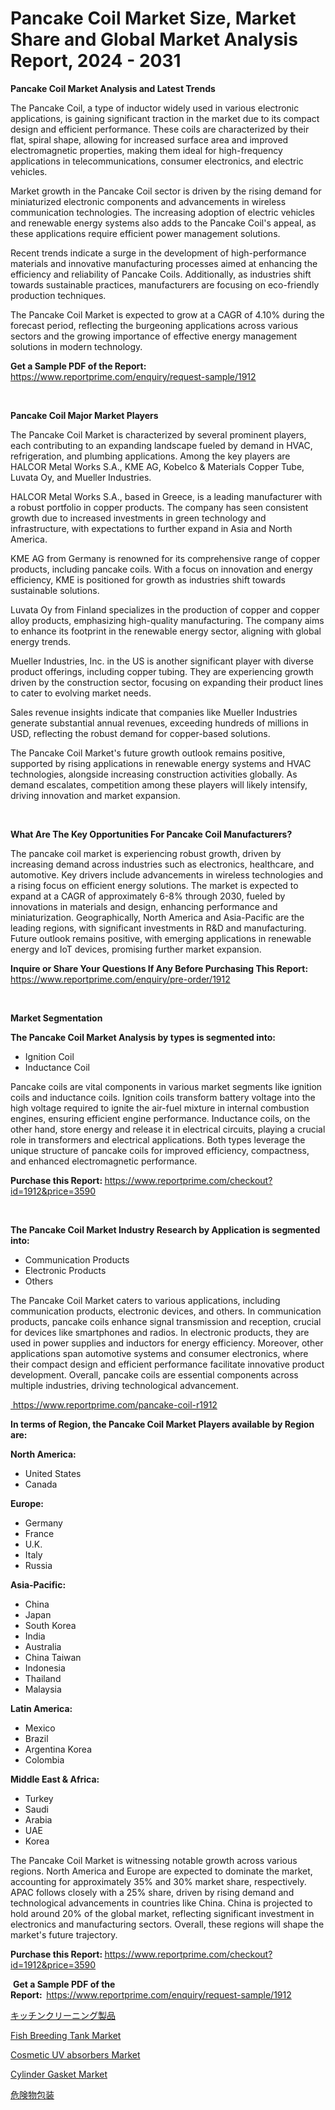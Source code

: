 <p><h1>Pancake Coil Market Size, Market Share and Global Market Analysis Report, 2024 - 2031</h1></p><p><strong>Pancake Coil Market Analysis and Latest Trends</strong></p>
<p><p>The Pancake Coil, a type of inductor widely used in various electronic applications, is gaining significant traction in the market due to its compact design and efficient performance. These coils are characterized by their flat, spiral shape, allowing for increased surface area and improved electromagnetic properties, making them ideal for high-frequency applications in telecommunications, consumer electronics, and electric vehicles.</p><p>Market growth in the Pancake Coil sector is driven by the rising demand for miniaturized electronic components and advancements in wireless communication technologies. The increasing adoption of electric vehicles and renewable energy systems also adds to the Pancake Coil's appeal, as these applications require efficient power management solutions.</p><p>Recent trends indicate a surge in the development of high-performance materials and innovative manufacturing processes aimed at enhancing the efficiency and reliability of Pancake Coils. Additionally, as industries shift towards sustainable practices, manufacturers are focusing on eco-friendly production techniques.</p><p>The Pancake Coil Market is expected to grow at a CAGR of 4.10% during the forecast period, reflecting the burgeoning applications across various sectors and the growing importance of effective energy management solutions in modern technology.</p></p>
<p><strong>Get a Sample PDF of the Report:&nbsp;</strong> <a href="https://www.reportprime.com/enquiry/request-sample/1912">https://www.reportprime.com/enquiry/request-sample/1912</a></p>
<p>&nbsp;</p>
<p><strong>Pancake Coil Major Market Players</strong></p>
<p><p>The Pancake Coil Market is characterized by several prominent players, each contributing to an expanding landscape fueled by demand in HVAC, refrigeration, and plumbing applications. Among the key players are HALCOR Metal Works S.A., KME AG, Kobelco & Materials Copper Tube, Luvata Oy, and Mueller Industries.</p><p>HALCOR Metal Works S.A., based in Greece, is a leading manufacturer with a robust portfolio in copper products. The company has seen consistent growth due to increased investments in green technology and infrastructure, with expectations to further expand in Asia and North America. </p><p>KME AG from Germany is renowned for its comprehensive range of copper products, including pancake coils. With a focus on innovation and energy efficiency, KME is positioned for growth as industries shift towards sustainable solutions. </p><p>Luvata Oy from Finland specializes in the production of copper and copper alloy products, emphasizing high-quality manufacturing. The company aims to enhance its footprint in the renewable energy sector, aligning with global energy trends.</p><p>Mueller Industries, Inc. in the US is another significant player with diverse product offerings, including copper tubing. They are experiencing growth driven by the construction sector, focusing on expanding their product lines to cater to evolving market needs.</p><p>Sales revenue insights indicate that companies like Mueller Industries generate substantial annual revenues, exceeding hundreds of millions in USD, reflecting the robust demand for copper-based solutions.</p><p>The Pancake Coil Market's future growth outlook remains positive, supported by rising applications in renewable energy systems and HVAC technologies, alongside increasing construction activities globally. As demand escalates, competition among these players will likely intensify, driving innovation and market expansion.</p></p>
<p>&nbsp;</p>
<p><strong>What Are The Key Opportunities For Pancake Coil Manufacturers?</strong></p>
<p><p>The pancake coil market is experiencing robust growth, driven by increasing demand across industries such as electronics, healthcare, and automotive. Key drivers include advancements in wireless technologies and a rising focus on efficient energy solutions. The market is expected to expand at a CAGR of approximately 6-8% through 2030, fueled by innovations in materials and design, enhancing performance and miniaturization. Geographically, North America and Asia-Pacific are the leading regions, with significant investments in R&D and manufacturing. Future outlook remains positive, with emerging applications in renewable energy and IoT devices, promising further market expansion.</p></p>
<p><strong>Inquire or Share Your Questions If Any Before Purchasing This Report:</strong> <a href="https://www.reportprime.com/enquiry/pre-order/1912">https://www.reportprime.com/enquiry/pre-order/1912</a></p>
<p>&nbsp;</p>
<p><strong>Market Segmentation</strong></p>
<p><strong>The Pancake Coil Market Analysis by types is segmented into:</strong></p>
<p><ul><li>Ignition Coil</li><li>Inductance Coil</li></ul></p>
<p><p>Pancake coils are vital components in various market segments like ignition coils and inductance coils. Ignition coils transform battery voltage into the high voltage required to ignite the air-fuel mixture in internal combustion engines, ensuring efficient engine performance. Inductance coils, on the other hand, store energy and release it in electrical circuits, playing a crucial role in transformers and electrical applications. Both types leverage the unique structure of pancake coils for improved efficiency, compactness, and enhanced electromagnetic performance.</p></p>
<p><strong>Purchase this Report:&nbsp;</strong><a href="https://www.reportprime.com/checkout?id=1912&price=3590">https://www.reportprime.com/checkout?id=1912&price=3590</a></p>
<p>&nbsp;</p>
<p><strong>The Pancake Coil Market Industry Research by Application is segmented into:</strong></p>
<p><ul><li>Communication Products</li><li>Electronic Products</li><li>Others</li></ul></p>
<p><p>The Pancake Coil Market caters to various applications, including communication products, electronic devices, and others. In communication products, pancake coils enhance signal transmission and reception, crucial for devices like smartphones and radios. In electronic products, they are used in power supplies and inductors for energy efficiency. Moreover, other applications span automotive systems and consumer electronics, where their compact design and efficient performance facilitate innovative product development. Overall, pancake coils are essential components across multiple industries, driving technological advancement.</p></p>
<p><a href="https://www.reportprime.com/pancake-coil-r1912">&nbsp;https://www.reportprime.com/pancake-coil-r1912</a></p>
<p><strong>In terms of Region, the Pancake Coil Market Players available by Region are:</strong></p>
<p>
    <p> <strong> North America: </strong>
        <ul>
            <li>United States</li>
            <li>Canada</li>
        </ul>
        </p> 
    <p> <strong> Europe: </strong>
        <ul>
            <li>Germany</li>
            <li>France</li>
            <li>U.K.</li>
            <li>Italy</li>
            <li>Russia</li>
        </ul>
        </p> 
    <p> <strong> Asia-Pacific: </strong>
        <ul>
            <li>China</li>
            <li>Japan</li>
            <li>South Korea</li>
            <li>India</li>
            <li>Australia</li>
            <li>China Taiwan</li>
            <li>Indonesia</li>
            <li>Thailand</li>
            <li>Malaysia</li>
        </ul>
        </p> 
    <p> <strong> Latin America: </strong>
        <ul>
            <li>Mexico</li>
            <li>Brazil</li>
            <li>Argentina Korea</li>
            <li>Colombia</li>
        </ul>
        </p> 
    <p> <strong> Middle East & Africa: </strong>
        <ul>
            <li>Turkey</li>
            <li>Saudi</li>
            <li>Arabia</li>
            <li>UAE</li>
            <li>Korea</li>
        </ul>
    </p>
    </p>
<p><p>The Pancake Coil Market is witnessing notable growth across various regions. North America and Europe are expected to dominate the market, accounting for approximately 35% and 30% market share, respectively. APAC follows closely with a 25% share, driven by rising demand and technological advancements in countries like China. China is projected to hold around 20% of the global market, reflecting significant investment in electronics and manufacturing sectors. Overall, these regions will shape the market's future trajectory.</p></p>
<p><strong>Purchase this Report: </strong><a href="https://www.reportprime.com/checkout?id=1912&price=3590">https://www.reportprime.com/checkout?id=1912&price=3590</a></p>
<p>&nbsp;<strong>Get a Sample PDF of the Report:&nbsp;&nbsp;</strong><a href="https://www.reportprime.com/enquiry/request-sample/1912">https://www.reportprime.com/enquiry/request-sample/1912</a></p>
<p><strong></strong></p>
<p><p><a href="https://medium.com/@jasenlueilwitz/%E3%82%AD%E3%83%83%E3%83%81%E3%83%B3%E6%B4%97%E6%B5%84%E8%A3%BD%E5%93%81%E5%B8%82%E5%A0%B4-2024%E5%B9%B4%E3%81%8B%E3%82%892031%E5%B9%B4%E3%81%AE%E3%82%B0%E3%83%AD%E3%83%BC%E3%83%90%E3%83%AB%E5%B8%82%E5%A0%B4%E5%8B%95%E5%90%91%E3%81%A8%E8%B2%A9%E5%A3%B2%E3%83%88%E3%83%AC%E3%83%B3%E3%83%89-92aa270cf7b3">キッチンクリーニング製品</a></p><p><a href="https://www.linkedin.com/pulse/fish-breeding-tank-market-revolution-2024-2031-trends-zwsne?trackingId=JwvsSxCkSVGPIu8xTrxTjw%3D%3D">Fish Breeding Tank Market</a></p><p><a href="https://issuu.com/reportprime-2/docs/cosmetic-uv-absorbers-market-size-2_a54fa296b7e222">Cosmetic UV absorbers Market</a></p><p><a href="https://issuu.com/reportprime-2/docs/cylinder-gasket-market-size-2030.pp_f212b97e72e4c4">Cylinder Gasket Market</a></p><p><a href="https://medium.com/@jasenlueilwitz/%E6%AC%A1%E3%81%AE%E6%96%87%E3%82%92%E6%97%A5%E6%9C%AC%E8%AA%9E%E3%81%AB%E7%BF%BB%E8%A8%B3%E3%81%97%E3%81%A6%E3%81%8F%E3%81%A0%E3%81%95%E3%81%84-%E7%A8%AE%E9%A1%9E-%E9%AB%98%E5%8D%B1%E9%99%BA%E5%BA%A6-%E4%B8%AD%E5%8D%B1%E9%99%BA%E5%BA%A6-%E4%BD%8E%E5%8D%B1%E9%99%BA%E5%BA%A6-%E5%88%A5-%E8%A3%BD%E5%93%81-%E7%88%86%E7%99%BA%E7%89%A9-%E3%82%AC%E3%82%B9-%E5%8F%AF%E7%87%83%E6%80%A7%E6%B6%B2%E4%BD%93-%E5%8F%AF%E7%87%83%E6%80%A7%E5%9B%BA%E4%BD%93-%E9%85%B8%E5%8C%96%E6%80%A7%E7%89%A9%E8%B3%AA%E3%81%8A%E3%82%88%E3%81%B3%E6%9C%89%E6%A9%9F%E9%81%8E%E9%85%B8%E5%8C%96%E7%89%A9-%E6%9C%89%E6%AF%92%E3%81%8A%E3%82%88%E3%81%B3%E6%84%9F%E6%9F%93%E6%80%A7%E7%89%A9%E8%B3%AA-%E6%94%BE%E5%B0%84%E6%80%A7%E7%89%A9%E8%B3%AA-%E8%85%90%E9%A3%9F%E6%80%A7%E7%89%A9%E8%B3%AA-%E3%81%9D%E3%81%AE%E4%BB%96-d270f2162f8e">危険物包装</a></p></p>